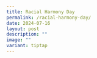 ```yaml
---
title: Racial Harmony Day
permalink: /racial-harmony-day/
date: 2024-07-16
layout: post
description: ""
image: ""
variant: tiptap
---
```

